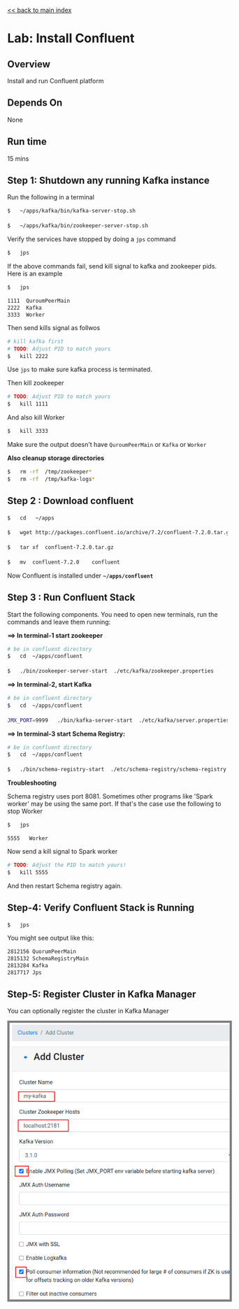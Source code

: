 <link rel='stylesheet' href='../assets/css/main.css'/>

[<< back to main index](../README.md)

# Lab: Install Confluent

## Overview

Install and run Confluent platform

## Depends On

None

## Run time

15 mins

## Step 1: Shutdown any running Kafka instance

Run the following in a terminal

```bash
$   ~/apps/kafka/bin/kafka-server-stop.sh

$   ~/apps/kafka/bin/zookeeper-server-stop.sh 
```

Verify the services have stopped by doing a `jps` command

```bash
$   jps
```

If the above commands fail, send kill signal to kafka and zookeeper pids.  Here is an example

```bash
$   jps
```

```console
1111  QuroumPeerMain
2222  Kafka
3333  Worker
```

Then send kills signal as follwos

```bash
# kill kafka first
# TODO: Adjust PID to match yours
$   kill 2222
```

Use `jps` to make sure kafka process is terminated.

Then kill zookeeper

```bash
# TODO: Adjust PID to match yours
$   kill 1111
```

And also kill Worker

```bash
$   kill 3333
```

Make sure the output doesn't have `QuroumPeerMain` or `Kafka`  or `Worker`

**Also cleanup storage directories**

```bash
$   rm -rf  /tmp/zookeeper*
$   rm -rf  /tmp/kafka-logs*
```

## Step 2 : Download confluent

```bash
$   cd   ~/apps

$   wget http://packages.confluent.io/archive/7.2/confluent-7.2.0.tar.gz

$   tar xf  confluent-7.2.0.tar.gz

$   mv  confluent-7.2.0    confluent
```

Now Confluent is installed under **`~/apps/confluent`**

## Step 3 : Run Confluent Stack

Start the following components.  You need to open new terminals, run the commands and leave them running:

**==> In terminal-1 start zookeeper**

```bash
# be in confluent directory
$   cd  ~/apps/confluent

$   ./bin/zookeeper-server-start  ./etc/kafka/zookeeper.properties
```

**==> In terminal-2, start Kafka**

```bash
# be in confluent directory
$   cd  ~/apps/confluent

JMX_PORT=9999   ./bin/kafka-server-start  ./etc/kafka/server.properties
```

**==> In terminal-3 start Schema Registry:**

```bash
# be in confluent directory
$   cd  ~/apps/confluent

$   ./bin/schema-registry-start  ./etc/schema-registry/schema-registry.properties
```

**Troubleshooting**

Schema registry uses port 8081.  Sometimes other programs like 'Spark worker' may be using the same port.  If that's the case use the following to stop Worker

```bash
$   jps
```

```console
5555   Worker
```

Now send a kill signal to Spark worker

```bash
# TODO: Adjust the PID to match yours!
$   kill 5555
```

And then restart Schema registry again.

## Step-4: Verify Confluent Stack is Running

```bash
$   jps
```

You might see output like this:

```console
2812156 QuorumPeerMain
2815132 SchemaRegistryMain
2813284 Kafka
2817717 Jps
```

## Step-5: Register Cluster in Kafka Manager

You can optionally register the cluster in Kafka Manager

<img src="../assets/images/1.2b.png" style="border: 5px solid grey ; max-width:100%;"  />